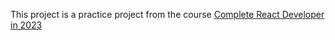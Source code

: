 This project is a practice project from the course [
Complete React Developer in 2023](https://www.udemy.com/course/complete-react-developer-zero-to-mastery)
